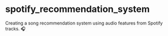 # spotify_recommendation_system
Creating a song recommendation system using audio features from Spotify tracks. 🎧

